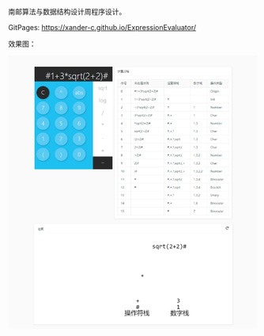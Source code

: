 南邮算法与数据结构设计周程序设计。

GitPages: https://xander-c.github.io/ExpressionEvaluator/

效果图：

![image-20211115105118214](./image.png)
